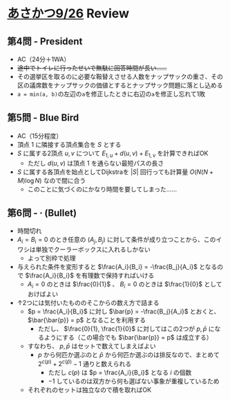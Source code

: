 # [あさかつ9/26](https://kenkoooo.com/atcoder/#/contest/show/596618a1-6211-40d5-bf31-c553a3091330) Review

## 第4問 - President
- AC（24分＋1WA）
- ~~途中でトイレに行ったせいで無駄に回答時間が長い……~~
- その選挙区を取るのに必要な鞍替えさせる人数をナップサックの重さ、その区の議席数をナップサックの価値とするとナップサック問題に落とし込める
- `a = min(a, b)`の左辺の`a`を修正したときに右辺の`a`を修正し忘れて1敗

## 第5問 - Blue Bird
- AC（15分程度）
- 頂点 $1$ に隣接する頂点集合を $S$ とする
- $S$ に属する2頂点 $u, v$ について $E_{1,u} + d(u, v) + E_{1,v}$ を計算できればOK
  - ただし $d(u,v)$ は頂点 $1$ を通らない最短パスの長さ
- $S$ に属する各頂点を始点としてDijkstraを $|S|$ 回行っても計算量 $O(N(N+M) \log N)$ なので間に合う
  - このことに気づくのにかなり時間を要してしまった……

## 第6問 - ∙ (Bullet)
- 時間切れ
- $A_i = B_i = 0$ のとき任意の $(A_j, B_j)$ に対して条件が成り立つことから、このイワシは単独でクーラーボックスに入れるしかない
  - よって別枠で処理
- 与えられた条件を変形すると $\frac{A_i}{B_i} = -\frac{B_j}{A_i}$ となるので $\frac{A_i}{B_i}$ を有理数で保持すればいける
  - $A_i = 0$ のときは $\frac{0}{1}$ 、 $B_i = 0$ のときは $\frac{1}{0}$ としておけばよい
- ↑2つには気付いたもののそこからの数え方で詰まる
  - $p = \frac{A_i}{B_i}$ に対し $\bar{p} = -\frac{B_j}{A_i}$ とおくと、 $\bar{\bar{p}} = p$ となることを利用する
    - ただし、 $\frac{0}{1}, \frac{1}{0}$ に対してはこの2つが $p, \bar{p}$ になるようにする（この場合でも $\bar{\bar{p}} = p$ は成立する）
  - すなわち、 $p, \bar{p}$ はセットで数えてしまえばよい
    - $p$ から何匹か選ぶのと $\bar{p}$ から何匹か選ぶのは排反なので、まとめて $2^{c(p)} + 2^{c(\bar{p})} - 1$ 通りと数えられる
      - ただし $c(p)$ は $p = \frac{A_i}{B_i}$ となる $i$ の個数
      - $-1$ しているのは双方から何も選ばない事象が重複しているため
  - それぞれのセットは独立なので積を取ればOK
